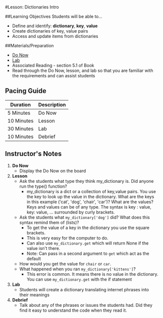 #Lesson: Dictionaries Intro

##Learning Objectives
Students will be able to...

* Define and identify: **dictionary**, **key**, **value**
* Create dictionaries of key, value pairs
* Access and update items from dictionaries

##Materials/Preparation
* [Do Now]
* [Lab]
* Associated Reading - section 5.1 of Book
*  Read through the Do Now, lesson, and lab so that you are familiar with the requirements and can assist students

## Pacing Guide
| **Duration**   | **Description** |
| ---------- | ----------- |
| 5 Minutes  | Do Now      |
| 10 Minutes | Lesson      |
| 30 Minutes | Lab         |
| 10 Minutes | Debrief     |

## Instructor's Notes

1. **Do Now**
    * Display the Do Now on the board
2. **Lesson**
	* Ask the students what type they think my_dictionary is. Did anyone run the type() function? 
		* my_dictionary is a dict or a collection of key,value pairs. You use the key to look up the value in the dictionary. What are the keys in this example ('cat', 'dog', 'chair', 'car')? What are the values? Keys and values can be of any type. The syntax is key : value, key: value, ... surrounded by curly brackets. 
	* Ask the students what `my_dictionary['dog']` did? What does this syntax remind them of (lists)?
		* To get the value of a key in the dictionary you use the square brackets.
		* This is very easy for the computer to do.
		* Can also use `my_dictionary.get` which will return None if the value isn't there. 
		* Note: Can pass in a second argument to `get` which act as the default
	* How would you get the value for `chair` or `car`.
	* What happened when you ran `my_dictionary['kittens']`? 
		* This error is common. It means there is no value in the dictionary. You can use `my_dictionary.get` with the if statement
3. **Lab**	
	* Students will create a dictionary translating internet phrases into their meanings
4. **Debrief**
	* Talk about any of the phrases or issues the students had. Did they find it easy to understand the code when they read it.



[Do Now]: do_now.md
[Lab]: lab.md